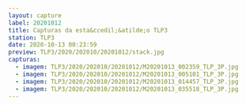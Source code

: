 ```yaml
---
layout: capture
label: 20201012
title: Capturas da esta&ccedil;&atilde;o TLP3
station: TLP3
date: 2020-10-13 00:23:59
preview: TLP3/2020/202010/20201012/stack.jpg
capturas:
  - imagem: TLP3/2020/202010/20201012/M20201013_002359_TLP_3P.jpg
  - imagem: TLP3/2020/202010/20201012/M20201013_005101_TLP_3P.jpg
  - imagem: TLP3/2020/202010/20201012/M20201013_014457_TLP_3P.jpg
  - imagem: TLP3/2020/202010/20201012/M20201013_035518_TLP_3P.jpg
---
```


